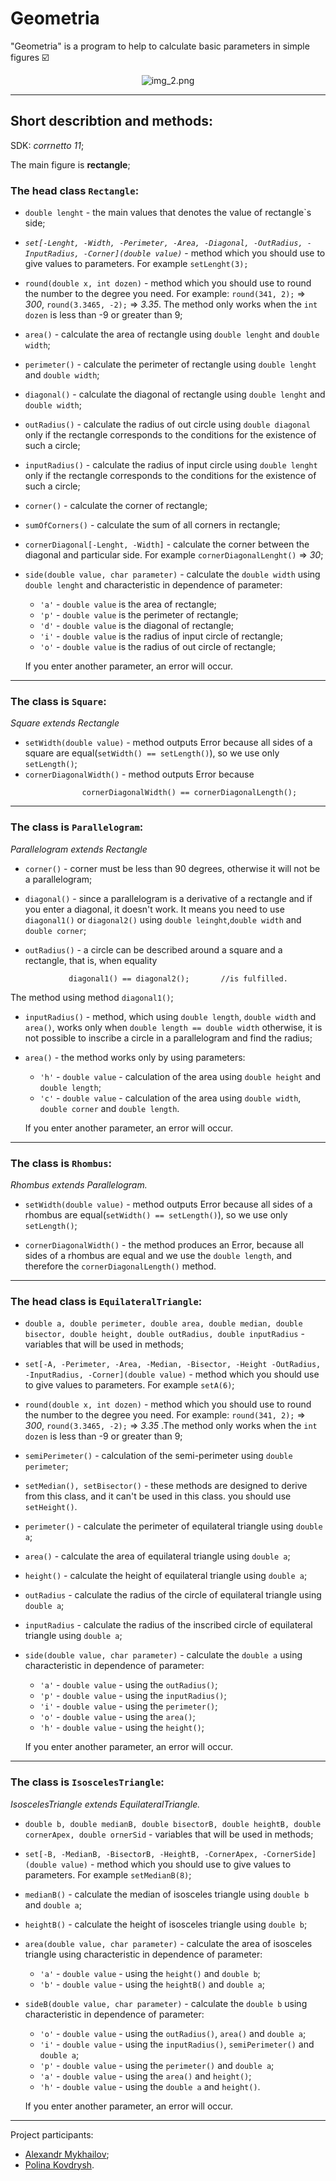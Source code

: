 # Geometria

"Geometria" is a program to help to calculate basic parameters in simple figures :ballot_box_with_check:

<div style="text-align:center">
  <img src="img_2.png" alt="img_2.png">
</div>
<!--![img_2.png](img_2.png)-->

___
## Short describtion and methods:
SDK: *corrnetto 11*;

The main figure is **rectangle**;
### The head class ```Rectangle```:
- ```double lenght``` - the main values that denotes the value of rectangle`s side;
- *```set[-Lenght, -Width, -Perimeter, -Area, -Diagonal, -OutRadius, -InputRadius, -Corner](double value)```* - method which you should use to give values to parameters. For example ```setLenght(3);```
- ```round(double x, int dozen)``` - method which you should use to round the number to the degree you need. For example: ```round(341, 2);``` => *300*, ```round(3.3465, -2);``` => *3.35*. The method only works when the `int dozen` is less than -9 or greater than 9;
- ```area()``` - calculate the area of rectangle using ```double lenght``` and ```double width```;
- ```perimeter()``` - calculate the perimeter of rectangle using ```double lenght``` and ```double width```;
- ```diagonal()``` - calculate the diagonal of rectangle using ```double lenght``` and ```double width```;
- ```outRadius()``` - calculate the radius of out circle using ```double diagonal``` only if the rectangle corresponds to the conditions for the existence of such a circle;
- ```inputRadius()``` - calculate the radius of input circle using ```double lenght``` only if the rectangle corresponds to the conditions for the existence of such a circle;
- ```corner()``` - calculate the corner of rectangle;
- ```sumOfCorners()``` - calculate the sum of all corners in rectangle; 
- ```cornerDiagonal[-Lenght, -Width]``` - calculate the corner between the diagonal and particular side. For example ```cornerDiagonalLenght()``` => *30*;
- ```side(double value, char parameter)``` - calculate the ```double width``` using ```double lenght``` and characteristic in dependence of parameter:
  - `````'a'````` - ```double value``` is the area of rectangle;
  - ```'p'``` - ```double value``` is the perimeter of rectangle;
  - ```'d'``` - ```double value``` is the diagonal of rectangle;
  - ```'i'``` - ```double value``` is the radius of input circle of rectangle;
  - ```'o'``` - ```double value``` is the radius of out circle of rectangle;

  If you enter another parameter, an error will occur.
___

  

### The class is ```Square```:
*Square extends Rectangle*
+ ```setWidth(double value)``` - method outputs Error because all sides of a square are equal(`setWidth() == setLength()`), so we use only `setLength()`;
+ ```cornerDiagonalWidth()``` - method outputs Error because 
```
                cornerDiagonalWidth() == cornerDiagonalLength();
```
---


### The class is ```Parallelogram```:
*Parallelogram extends Rectangle*
+ ```corner()``` - corner must be less than 90 degrees, otherwise it will not be a parallelogram;
+ ```diagonal()``` -  since a parallelogram is a derivative of a rectangle and if you enter a diagonal, it doesn't work. It means you need to use `diagonal1()` or `diagonal2()` using ```double leinght```,```double width``` and `double corner`;

+ ```outRadius()``` - a circle can be described around a square and a rectangle, that is, when equality
```
             diagonal1() == diagonal2();       //is fulfilled.
```
  The method using method `diagonal1()`;
+ ```inputRadius()``` - method, which using `double length`, `double width` and `area()`, works only when `double length == double width` otherwise, it is not possible to inscribe a circle in a parallelogram and find the radius;
+ ```area()``` - the method works only by using parameters:
  + ```'h'``` - `double value` - calculation of the area using `double height` and `double length`;
  + ```'c'``` - `double value` - calculation of the area using `double width`, `double corner` and `double length`. 
  
  If you enter another parameter, an error will occur.  
---


### The class is ```Rhombus```:
*Rhombus extends Parallelogram.*
+ ```setWidth(double value)``` - method outputs Error because all sides of a rhombus are equal(`setWidth() == setLength()`), so we use only `setLength()`;
<!--+ ```area()``` - the method works only by using parameters:
  + ```'h'``` - `double value` - calculation of the area using `double height` and `double length`;
  + ```'c'``` - `double value` - calculation or the area using `double length` and `double corner`;
  
  If you enter another parameter, an error will occur.-->
  + ```cornerDiagonalWidth()``` - the method produces an Error, because all sides of a rhombus are equal and we use the `double length`, and therefore the `cornerDiagonalLength()` method.
---


### The head class is ```EquilateralTriangle```:
+ ```double a, double perimeter, double area, double median, double bisector, double height, double outRadius, double inputRadius``` - variables that will be used in methods;
+ ```set[-A, -Perimeter, -Area, -Median, -Bisector, -Height -OutRadius, -InputRadius, -Corner](double value)``` - method which you should use to give values to parameters. For example `setA(6)`;
+ ```round(double x, int dozen)``` - method which you should use to round the number to the degree you need. For example: ```round(341, 2);``` => *300*, ```round(3.3465, -2);``` => *3.35* .The method only works when the `int dozen` is less than -9 or greater than 9;
+ ```semiPerimeter()``` - calculation of the semi-perimeter using `double perimeter`;
+ ```setMedian(), setBisector()``` - these methods are designed to derive from this class, and it can't be used in this class. you should use `setHeight()`.
+ ```perimeter()``` -  calculate the perimeter of equilateral triangle using `double a`;
+ ```area()``` -  calculate the area of equilateral triangle using ```double a```;
+ ```height()``` - calculate the height of equilateral triangle using ```double a```;
+ ```outRadius``` - calculate the radius of the circle of equilateral triangle using ```double a```;
+ ```inputRadius``` - calculate the radius of the inscribed circle of equilateral triangle using ```double a```;
+ ```side(double value, char parameter)``` - calculate the ```double a``` using characteristic in dependence of parameter:
  + `````'a'````` - ```double value``` - using the `outRadius()`;
  + ```'p'``` - ```double value``` - using the `inputRadius()`;
  + ```'i'``` - ```double value``` - using the `perimeter()`;
  + ```'o'``` - ```double value``` - using the `area()`;
  + ```'h'``` - ```double value``` - using the `height()`;

  If you enter another parameter, an error will occur.
---
### The class is `IsoscelesTriangle`:
*IsoscelesTriangle extends EquilateralTriangle.*
+ ```double b, double medianB, double bisectorB, double heightB, double cornerApex, double ornerSid``` - variables that will be used in methods;
+ ```set[-B, -MedianB, -BisectorB, -HeightB, -CornerApex, -CornerSide](double value)``` - method which you should use to give values to parameters. For example `setMedianB(8)`;
+ ```medianB()``` - calculate the median of isosceles triangle using `double b` and `double a`;
+ ```heightB()``` - calculate the height of isosceles triangle using `double b`;
+ ```area(double value, char parameter)``` - calculate the area of isosceles triangle using characteristic in dependence of parameter:
  + ```'a'``` - ```double value``` - using the `height()` and `double b`;
  + ```'b'``` - ```double value``` - using the `heightB()` and `double a`;
+ ```sideB(double value, char parameter)``` - calculate the ```double b``` using characteristic in dependence of parameter:
  + ```'o'``` - ```double value``` - using the `outRadius()`, `area()` and `double a`;
  + ```'i'``` - ```double value``` - using the `inputRadius()`, `semiPerimeter()` and `double a`;
  + ```'p'``` - ```double value``` - using the `perimeter()` and `double a`;
  + ```'a'``` - ```double value``` - using the `area()` and `height()`;
  + ```'h'``` - ```double value``` - using the `double a` and `height()`.

  If you enter another parameter, an error will occur.




---
Project participants:
- [Alexandr Mykhailov](https://github.com/fxckAlice);
- [Polina Kovdrysh](https://github.com/pkovdrysh).